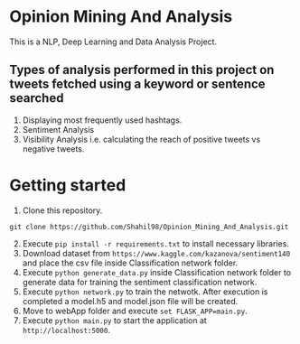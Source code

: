 # Opinion Mining And Analysis
This is a NLP, Deep Learning and Data Analysis Project. 
<br>
## Types of analysis performed in this project on tweets fetched using a keyword or sentence searched
1) Displaying most frequently used hashtags.
2) Sentiment Analysis
3) Visibility Analysis i.e. calculating the reach of positive tweets vs negative tweets.

# Getting started
1) Clone this repository.
```
git clone https://github.com/Shahil98/Opinion_Mining_And_Analysis.git
```
2) Execute ```pip install -r requirements.txt``` to install necessary libraries.
3) Download dataset from ```https://www.kaggle.com/kazanova/sentiment140``` and place the csv file inside Classification network folder.
4) Execute ```python generate_data.py``` inside Classification network folder to generate data for training the sentiment classification network.
5) Execute ```python network.py``` to train the netwotk. After execution is completed a model.h5 and model.json file will be created.
6) Move to webApp folder and execute ```set FLASK_APP=main.py```.
7) Execute ```python main.py``` to start the application at ```http://localhost:5000```.
